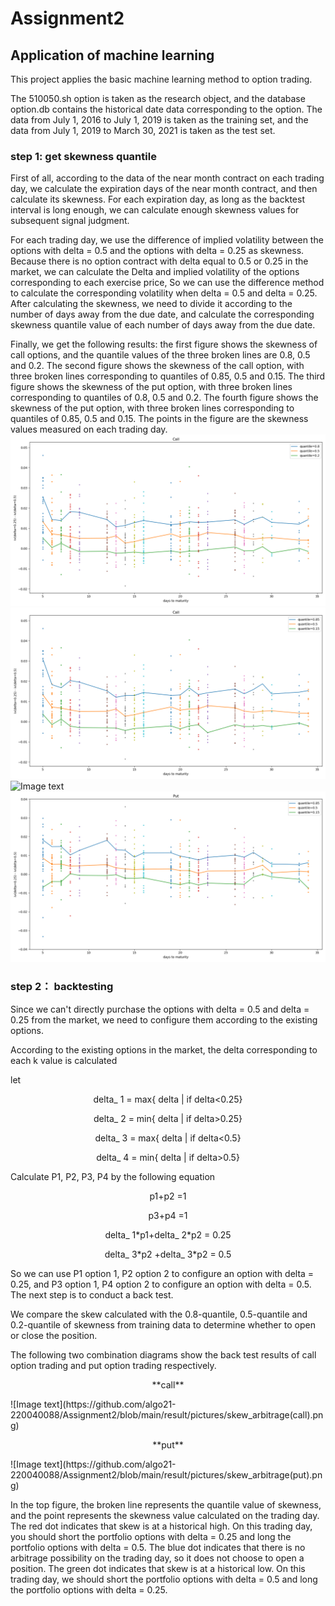 # Assignment2
## Application of machine learning
This project applies the basic machine learning method to option trading.

The 510050.sh option is taken as the research object, and the database option.db contains the historical date data corresponding to the option. The data from July 1, 2016 to July 1, 2019 is taken as the training set, and the data from July 1, 2019 to March 30, 2021 is taken as the test set.

### step 1: get skewness quantile
First of all, according to the data of the near month contract on each trading day, we calculate the expiration days of the near month contract, and then calculate its skewness. For each expiration day, as long as the backtest interval is long enough, we can calculate enough skewness values for subsequent signal judgment.

For each trading day, we use the difference of implied volatility between the options with delta = 0.5 and the options with delta = 0.25 as skewness. Because there is no option contract with delta equal to 0.5 or 0.25 in the market, we can calculate the Delta and implied volatility of the options corresponding to each exercise price, So we can use the difference method to calculate the corresponding volatility when delta = 0.5 and delta = 0.25. After calculating the skewness, we need to divide it according to the number of days away from the due date, and calculate the corresponding skewness quantile value of each number of days away from the due date.

Finally, we get the following results: the first figure shows the skewness of call options, and the quantile values of the three broken lines are 0.8, 0.5 and 0.2. The second figure shows the skewness of the call option, with three broken lines corresponding to quantiles of 0.85, 0.5 and 0.15. The third figure shows the skewness of the put option, with three broken lines corresponding to quantiles of 0.8, 0.5 and 0.2. The fourth figure shows the skewness of the put option, with three broken lines corresponding to quantiles of 0.85, 0.5 and 0.15. The points in the figure are the skewness values measured on each trading day.
![Image text](https://github.com/algo21-220040088/Assignment2/blob/main/result/pictures/iv_diff_call(quantile%3D0.8and0.2).png)
![Image text](https://github.com/algo21-220040088/Assignment2/blob/main/result/pictures/iv_diff_call(quantile%3D0.85and0.15).png)
![Image text](https://github.com/algo21-220040088/Assignment2/blob/main/result/pictures/iv_diff_put(quantile%3D0.8and0.1).png)
![Image text](https://github.com/algo21-220040088/Assignment2/blob/main/result/pictures/iv_diff_put(quantile%3D0.85and0.15).png)


### step 2： backtesting 

Since we can't directly purchase the options with delta = 0.5 and delta = 0.25 from the market, we need to configure them according to the existing options.

According to the existing options in the market, the delta corresponding to each k value is calculated

let

<p align="center">delta_ 1 = max{ delta | if delta<0.25}</p>
<p align="center">delta_ 2 = min{ delta | if delta>0.25}</p>
<p align="center">delta_ 3 = max{ delta | if delta<0.5}</p>
<p align="center">delta_ 4 = min{ delta | if delta>0.5}</p>

Calculate P1, P2, P3, P4 by the following equation

<p align="center">p1+p2 =1</p>
<p align="center">p3+p4 =1</p>
<p align="center">delta_ 1*p1+delta_ 2*p2 = 0.25</p>
<p align="center">delta_ 3*p2 +delta_ 3*p2 = 0.5</p>

So we can use P1 option 1, P2 option 2 to configure an option with delta = 0.25, and P3 option 1, P4 option 2 to configure an option with delta = 0.5. The next step is to conduct a back test.

We compare the skew calculated with the 0.8-quantile, 0.5-quantile and 0.2-quantile  of skewness from training data to determine whether to open or close the position.

The following two combination diagrams show the back test results of call option trading and put option trading respectively.

<p align="center">**call**</p>
![Image text](https://github.com/algo21-220040088/Assignment2/blob/main/result/pictures/skew_arbitrage(call).png)

<p align="center">**put**</p>
![Image text](https://github.com/algo21-220040088/Assignment2/blob/main/result/pictures/skew_arbitrage(put).png)

In the top figure, the broken line represents the quantile value of skewness, and the point represents the skewness value calculated on the trading day. The red dot indicates that skew is at a historical high. On this trading day, you should short the portfolio options with delta = 0.25 and long the portfolio options with delta = 0.5. The blue dot indicates that there is no arbitrage possibility on the trading day, so it does not choose to open a position. The green dot indicates that skew is at a historical low. On this trading day, we should short the portfolio options with delta = 0.5 and long the portfolio options with delta = 0.25.
